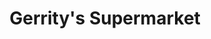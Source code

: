 ---
title: "Gerrity's Supermarket"
url: /scranton/gerritys-supermarket-meadow-avenue/
shop: supermarket
---